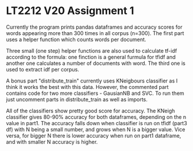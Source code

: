# LT2212 V20 Assignment 1

Currently the program prints pandas dataframes and accuracy scores for words appearing more than 300 times in all corpus (n=300).
The first part uses a helper function which counts words per document. 

Three small (one step) helper functions are also used to calculate tf-idf according to the formula: one finction is a general furmula for tfidf and another one calculates a number of documents with word. The third one is used to extract idf per corpus.

A bonus part "distribute_train" currently uses KNeigbours classifier as I think it works the best with this data. However, the commented part contains code for two more classifiers - GausianNB and SVC. To run them just uncomment parts in distribute_train as well as imports.

All of the classifiers show pretty good score for accuracy. The KNeigh classifier gives 80-90% accuracy for both dataframes, depending on the n value in part1. The accuracy falls down when classifier is run on tfidf (part3 df) with N being a small number, and grows when N is a bigger value. Vice versa, for bigger N there is lower accuracy when run on part1 dataframe, and with smaller N accuracy is higher.

